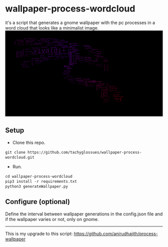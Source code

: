 # wallpaper-process-wordcloud
it's a script that generates a gnome wallpaper with the pc processes in a word cloud that looks like a minimalist image.
![](https://github.com/tachyglossues/wallpaper-process-wordcloud/blob/82479e394a88dff5b734a08e3f1556c5b45a6bb8/screenshot.png)


## Setup

* Clone this repo.

```
git clone https://github.com/tachyglossues/wallpaper-process-wordcloud.git
```

* Run.

```
cd wallpaper-process-wordcloud
pip3 install -r requirements.txt 
python3 generateWallpaper.py
```
## Configure (optional)

Define the interval between wallpaper generations in the config.json file and if the wallpaper varies or not, only on gnome. 



















************************************************************************************
This is my upgrade to this script: https://github.com/anirudhajith/process-wallpaper
